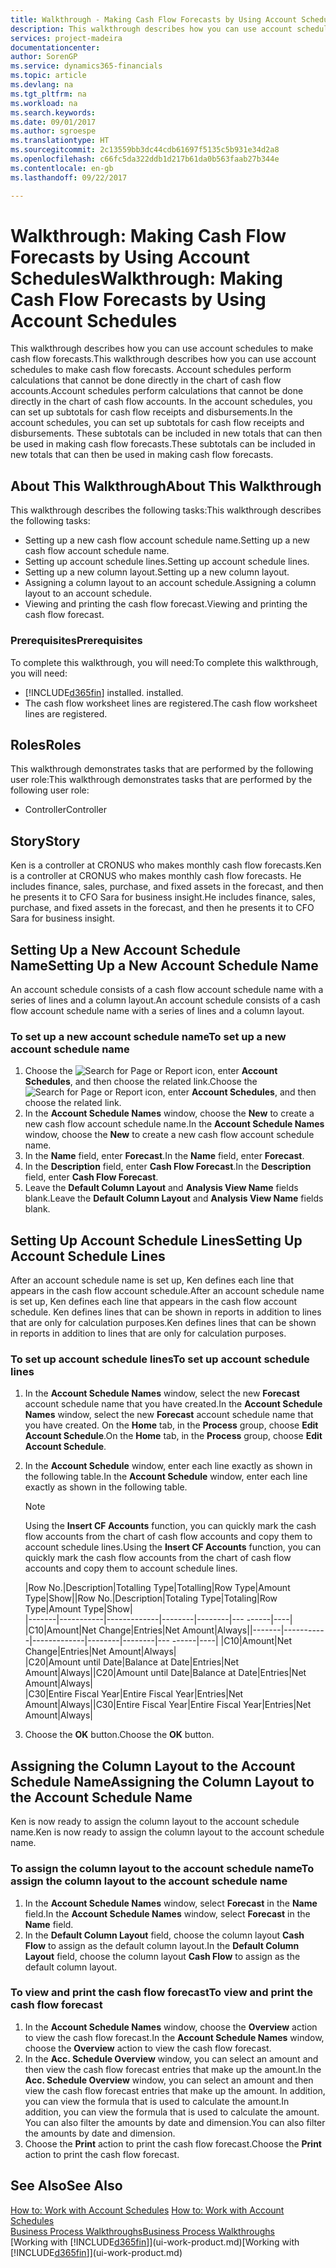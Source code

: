 ```yaml
---
title: Walkthrough - Making Cash Flow Forecasts by Using Account Schedules | Microsoft Docs
description: This walkthrough describes how you can use account schedules to make cash flow forecasts. Account schedules perform calculations that cannot be done directly in the chart of cash flow accounts. In the account schedules, you can set up subtotals for cash flow receipts and disbursements. These subtotals can be included in new totals that can then be used in making cash flow forecasts.
services: project-madeira
documentationcenter: 
author: SorenGP
ms.service: dynamics365-financials
ms.topic: article
ms.devlang: na
ms.tgt_pltfrm: na
ms.workload: na
ms.search.keywords: 
ms.date: 09/01/2017
ms.author: sgroespe
ms.translationtype: HT
ms.sourcegitcommit: 2c13559bb3dc44cdb61697f5135c5b931e34d2a8
ms.openlocfilehash: c66fc5da322ddb1d217b61da0b563faab27b344e
ms.contentlocale: en-gb
ms.lasthandoff: 09/22/2017

---
```

# <a name="walkthrough-making-cash-flow-forecasts-by-using-account-schedules"></a><span data-ttu-id="6e490-106">Walkthrough: Making Cash Flow Forecasts by Using Account Schedules</span><span class="sxs-lookup"><span data-stu-id="6e490-106">Walkthrough: Making Cash Flow Forecasts by Using Account Schedules</span></span>
<span data-ttu-id="6e490-107">This walkthrough describes how you can use account schedules to make cash flow forecasts.</span><span class="sxs-lookup"><span data-stu-id="6e490-107">This walkthrough describes how you can use account schedules to make cash flow forecasts.</span></span> <span data-ttu-id="6e490-108">Account schedules perform calculations that cannot be done directly in the chart of cash flow accounts.</span><span class="sxs-lookup"><span data-stu-id="6e490-108">Account schedules perform calculations that cannot be done directly in the chart of cash flow accounts.</span></span> <span data-ttu-id="6e490-109">In the account schedules, you can set up subtotals for cash flow receipts and disbursements.</span><span class="sxs-lookup"><span data-stu-id="6e490-109">In the account schedules, you can set up subtotals for cash flow receipts and disbursements.</span></span> <span data-ttu-id="6e490-110">These subtotals can be included in new totals that can then be used in making cash flow forecasts.</span><span class="sxs-lookup"><span data-stu-id="6e490-110">These subtotals can be included in new totals that can then be used in making cash flow forecasts.</span></span>  

## <a name="about-this-walkthrough"></a><span data-ttu-id="6e490-111">About This Walkthrough</span><span class="sxs-lookup"><span data-stu-id="6e490-111">About This Walkthrough</span></span>  
<span data-ttu-id="6e490-112">This walkthrough describes the following tasks:</span><span class="sxs-lookup"><span data-stu-id="6e490-112">This walkthrough describes the following tasks:</span></span>  

- <span data-ttu-id="6e490-113">Setting up a new cash flow account schedule name.</span><span class="sxs-lookup"><span data-stu-id="6e490-113">Setting up a new cash flow account schedule name.</span></span>  
- <span data-ttu-id="6e490-114">Setting up account schedule lines.</span><span class="sxs-lookup"><span data-stu-id="6e490-114">Setting up account schedule lines.</span></span>  
- <span data-ttu-id="6e490-115">Setting up a new column layout.</span><span class="sxs-lookup"><span data-stu-id="6e490-115">Setting up a new column layout.</span></span>  
- <span data-ttu-id="6e490-116">Assigning a column layout to an account schedule.</span><span class="sxs-lookup"><span data-stu-id="6e490-116">Assigning a column layout to an account schedule.</span></span>  
- <span data-ttu-id="6e490-117">Viewing and printing the cash flow forecast.</span><span class="sxs-lookup"><span data-stu-id="6e490-117">Viewing and printing the cash flow forecast.</span></span>  

### <a name="prerequisites"></a><span data-ttu-id="6e490-118">Prerequisites</span><span class="sxs-lookup"><span data-stu-id="6e490-118">Prerequisites</span></span>  
<span data-ttu-id="6e490-119">To complete this walkthrough, you will need:</span><span class="sxs-lookup"><span data-stu-id="6e490-119">To complete this walkthrough, you will need:</span></span>  

- [!INCLUDE[d365fin](includes/d365fin_md.md)]<span data-ttu-id="6e490-120"> installed.</span><span class="sxs-lookup"><span data-stu-id="6e490-120"> installed.</span></span>  
- <span data-ttu-id="6e490-121">The cash flow worksheet lines are registered.</span><span class="sxs-lookup"><span data-stu-id="6e490-121">The cash flow worksheet lines are registered.</span></span>  

## <a name="roles"></a><span data-ttu-id="6e490-122">Roles</span><span class="sxs-lookup"><span data-stu-id="6e490-122">Roles</span></span>  
<span data-ttu-id="6e490-123">This walkthrough demonstrates tasks that are performed by the following user role:</span><span class="sxs-lookup"><span data-stu-id="6e490-123">This walkthrough demonstrates tasks that are performed by the following user role:</span></span>  

- <span data-ttu-id="6e490-124">Controller</span><span class="sxs-lookup"><span data-stu-id="6e490-124">Controller</span></span>  

## <a name="story"></a><span data-ttu-id="6e490-125">Story</span><span class="sxs-lookup"><span data-stu-id="6e490-125">Story</span></span>  
<span data-ttu-id="6e490-126">Ken is a controller at CRONUS who makes monthly cash flow forecasts.</span><span class="sxs-lookup"><span data-stu-id="6e490-126">Ken is a controller at CRONUS who makes monthly cash flow forecasts.</span></span> <span data-ttu-id="6e490-127">He includes finance, sales, purchase, and fixed assets in the forecast, and then he presents it to CFO Sara for business insight.</span><span class="sxs-lookup"><span data-stu-id="6e490-127">He includes finance, sales, purchase, and fixed assets in the forecast, and then he presents it to CFO Sara for business insight.</span></span>  

## <a name="setting-up-a-new-account-schedule-name"></a><span data-ttu-id="6e490-128">Setting Up a New Account Schedule Name</span><span class="sxs-lookup"><span data-stu-id="6e490-128">Setting Up a New Account Schedule Name</span></span>  
<span data-ttu-id="6e490-129">An account schedule consists of a cash flow account schedule name with a series of lines and a column layout.</span><span class="sxs-lookup"><span data-stu-id="6e490-129">An account schedule consists of a cash flow account schedule name with a series of lines and a column layout.</span></span>  

### <a name="to-set-up-a-new-account-schedule-name"></a><span data-ttu-id="6e490-130">To set up a new account schedule name</span><span class="sxs-lookup"><span data-stu-id="6e490-130">To set up a new account schedule name</span></span>  

1.  <span data-ttu-id="6e490-131">Choose the ![Search for Page or Report](media/ui-search/search_small.png "Search for Page or Report icon") icon, enter **Account Schedules**, and then choose the related link.</span><span class="sxs-lookup"><span data-stu-id="6e490-131">Choose the ![Search for Page or Report](media/ui-search/search_small.png "Search for Page or Report icon") icon, enter **Account Schedules**, and then choose the related link.</span></span>  
2.  <span data-ttu-id="6e490-132">In the **Account Schedule Names** window, choose the **New** to create a new cash flow account schedule name.</span><span class="sxs-lookup"><span data-stu-id="6e490-132">In the **Account Schedule Names** window, choose the **New** to create a new cash flow account schedule name.</span></span>  
3.  <span data-ttu-id="6e490-133">In the **Name** field, enter **Forecast**.</span><span class="sxs-lookup"><span data-stu-id="6e490-133">In the **Name** field, enter **Forecast**.</span></span>  
4.  <span data-ttu-id="6e490-134">In the **Description** field, enter **Cash Flow Forecast**.</span><span class="sxs-lookup"><span data-stu-id="6e490-134">In the **Description** field, enter **Cash Flow Forecast**.</span></span>  
5.  <span data-ttu-id="6e490-135">Leave the **Default Column Layout** and **Analysis View Name** fields blank.</span><span class="sxs-lookup"><span data-stu-id="6e490-135">Leave the **Default Column Layout** and **Analysis View Name** fields blank.</span></span>  

## <a name="setting-up-account-schedule-lines"></a><span data-ttu-id="6e490-136">Setting Up Account Schedule Lines</span><span class="sxs-lookup"><span data-stu-id="6e490-136">Setting Up Account Schedule Lines</span></span>  
<span data-ttu-id="6e490-137">After an account schedule name is set up, Ken defines each line that appears in the cash flow account schedule.</span><span class="sxs-lookup"><span data-stu-id="6e490-137">After an account schedule name is set up, Ken defines each line that appears in the cash flow account schedule.</span></span> <span data-ttu-id="6e490-138">Ken defines lines that can be shown in reports in addition to lines that are only for calculation purposes.</span><span class="sxs-lookup"><span data-stu-id="6e490-138">Ken defines lines that can be shown in reports in addition to lines that are only for calculation purposes.</span></span>  

### <a name="to-set-up-account-schedule-lines"></a><span data-ttu-id="6e490-139">To set up account schedule lines</span><span class="sxs-lookup"><span data-stu-id="6e490-139">To set up account schedule lines</span></span>  

1.  <span data-ttu-id="6e490-140">In the **Account Schedule Names** window, select the new **Forecast** account schedule name that you have created.</span><span class="sxs-lookup"><span data-stu-id="6e490-140">In the **Account Schedule Names** window, select the new **Forecast** account schedule name that you have created.</span></span> <span data-ttu-id="6e490-141">On the **Home** tab, in the **Process** group, choose **Edit Account Schedule**.</span><span class="sxs-lookup"><span data-stu-id="6e490-141">On the **Home** tab, in the **Process** group, choose **Edit Account Schedule**.</span></span>  
2.  <span data-ttu-id="6e490-142">In the **Account Schedule** window, enter each line exactly as shown in the following table.</span><span class="sxs-lookup"><span data-stu-id="6e490-142">In the **Account Schedule** window, enter each line exactly as shown in the following table.</span></span>  

    > [!NOTE]  
    >  <span data-ttu-id="6e490-143">Using the **Insert CF Accounts** function, you can quickly mark the cash flow accounts from the chart of cash flow accounts and copy them to account schedule lines.</span><span class="sxs-lookup"><span data-stu-id="6e490-143">Using the **Insert CF Accounts** function, you can quickly mark the cash flow accounts from the chart of cash flow accounts and copy them to account schedule lines.</span></span>  

    <span data-ttu-id="6e490-144">|Row No.|Description|Totalling Type|Totalling|Row Type|Amount Type|Show|</span><span class="sxs-lookup"><span data-stu-id="6e490-144">|Row No.|Description|Totaling Type|Totaling|Row Type|Amount Type|Show|</span></span>  
    <span data-ttu-id="6e490-145">|-------|-----------|-------------|--------|--------|---  ------|----| |C10|Amount|Net Change|Entries|Net Amount|Always|</span><span class="sxs-lookup"><span data-stu-id="6e490-145">|-------|-----------|-------------|--------|--------|---  ------|----| |C10|Amount|Net Change|Entries|Net Amount|Always|</span></span>  
    <span data-ttu-id="6e490-146">|C20|Amount until Date|Balance at Date|Entries|Net Amount|Always|</span><span class="sxs-lookup"><span data-stu-id="6e490-146">|C20|Amount until Date|Balance at Date|Entries|Net Amount|Always|</span></span>  
    <span data-ttu-id="6e490-147">|C30|Entire Fiscal Year|Entire Fiscal Year|Entries|Net Amount|Always|</span><span class="sxs-lookup"><span data-stu-id="6e490-147">|C30|Entire Fiscal Year|Entire Fiscal Year|Entries|Net Amount|Always|</span></span>  

4.  <span data-ttu-id="6e490-148">Choose the **OK** button.</span><span class="sxs-lookup"><span data-stu-id="6e490-148">Choose the **OK** button.</span></span>  

## <a name="assigning-the-column-layout-to-the-account-schedule-name"></a><span data-ttu-id="6e490-149">Assigning the Column Layout to the Account Schedule Name</span><span class="sxs-lookup"><span data-stu-id="6e490-149">Assigning the Column Layout to the Account Schedule Name</span></span>  
<span data-ttu-id="6e490-150">Ken is now ready to assign the column layout to the account schedule name.</span><span class="sxs-lookup"><span data-stu-id="6e490-150">Ken is now ready to assign the column layout to the account schedule name.</span></span>  

### <a name="to-assign-the-column-layout-to-the-account-schedule-name"></a><span data-ttu-id="6e490-151">To assign the column layout to the account schedule name</span><span class="sxs-lookup"><span data-stu-id="6e490-151">To assign the column layout to the account schedule name</span></span>  

1.  <span data-ttu-id="6e490-152">In the **Account Schedule Names** window, select **Forecast** in the **Name** field.</span><span class="sxs-lookup"><span data-stu-id="6e490-152">In the **Account Schedule Names** window, select **Forecast** in the **Name** field.</span></span>  
2.  <span data-ttu-id="6e490-153">In the **Default Column Layout** field, choose the column layout **Cash Flow** to assign as the default column layout.</span><span class="sxs-lookup"><span data-stu-id="6e490-153">In the **Default Column Layout** field, choose the column layout **Cash Flow** to assign as the default column layout.</span></span>  

### <a name="to-view-and-print-the-cash-flow-forecast"></a><span data-ttu-id="6e490-154">To view and print the cash flow forecast</span><span class="sxs-lookup"><span data-stu-id="6e490-154">To view and print the cash flow forecast</span></span>  
1.  <span data-ttu-id="6e490-155">In the **Account Schedule Names** window, choose the **Overview** action to view the cash flow forecast.</span><span class="sxs-lookup"><span data-stu-id="6e490-155">In the **Account Schedule Names** window, choose the **Overview** action to view the cash flow forecast.</span></span>  
2.  <span data-ttu-id="6e490-156">In the **Acc. Schedule Overview** window, you can select an amount and then view the cash flow forecast entries that make up the amount.</span><span class="sxs-lookup"><span data-stu-id="6e490-156">In the **Acc. Schedule Overview** window, you can select an amount and then view the cash flow forecast entries that make up the amount.</span></span> <span data-ttu-id="6e490-157">In addition, you can view the formula that is used to calculate the amount.</span><span class="sxs-lookup"><span data-stu-id="6e490-157">In addition, you can view the formula that is used to calculate the amount.</span></span> <span data-ttu-id="6e490-158">You can also filter the amounts by date and dimension.</span><span class="sxs-lookup"><span data-stu-id="6e490-158">You can also filter the amounts by date and dimension.</span></span>  
3.  <span data-ttu-id="6e490-159">Choose the **Print** action to print the cash flow forecast.</span><span class="sxs-lookup"><span data-stu-id="6e490-159">Choose the **Print** action to print the cash flow forecast.</span></span>  

## <a name="see-also"></a><span data-ttu-id="6e490-160">See Also</span><span class="sxs-lookup"><span data-stu-id="6e490-160">See Also</span></span>  
 <span data-ttu-id="6e490-161">[How to: Work with Account Schedules](bi-how-work-account-schedule.md) </span><span class="sxs-lookup"><span data-stu-id="6e490-161">[How to: Work with Account Schedules](bi-how-work-account-schedule.md) </span></span>  
 [<span data-ttu-id="6e490-162">Business Process Walkthroughs</span><span class="sxs-lookup"><span data-stu-id="6e490-162">Business Process Walkthroughs</span></span>](walkthrough-business-process-walkthroughs.md)  
 <span data-ttu-id="6e490-163">[Working with [!INCLUDE[d365fin](includes/d365fin_md.md)]](ui-work-product.md)</span><span class="sxs-lookup"><span data-stu-id="6e490-163">[Working with [!INCLUDE[d365fin](includes/d365fin_md.md)]](ui-work-product.md)</span></span>

